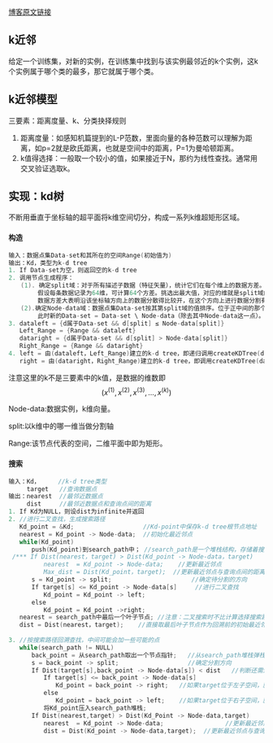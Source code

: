 [博客原文链接](https://mrtriste.github.io/2017/03/14/KNN-k%E8%BF%91%E9%82%BB/)

## k近邻

给定一个训练集，对新的实例，在训练集中找到与该实例最邻近的k个实例，这k个实例属于哪个类的最多，那它就属于哪个类。



## k近邻模型

三要素：距离度量、k、分类抉择规则

1. 距离度量：如感知机篇提到的L-P范数，里面向量的各种范数可以理解为距离，如p=2就是欧氏距离，也就是空间中的距离，P=1为曼哈顿距离。
2. k值得选择：一般取一个较小的值，如果接近于N，那约为线性查找。通常用交叉验证选取k。





## 实现：kd树

不断用垂直于坐标轴的超平面将k维空间切分，构成一系列k维超矩形区域。

#### 构造

```cpp
输入：数据点集Data-set和其所在的空间Range(初始值为)
输出：Kd，类型为k-d tree  
1. If Data-set为空，则返回空的k-d tree  
2. 调用节点生成程序：  
　　(1). 确定split域：对于所有描述子数据（特征矢量），统计它们在每个维上的数据方差。
		假设每条数据记录为64维，可计算64个方差。挑选出最大值，对应的维就是split域的值。
		数据方差大表明沿该坐标轴方向上的数据分散得比较开，在这个方向上进行数据分割有较好的分辨率；  
　　(2).确定Node-data域：数据点集Data-set按其第split域的值排序。位于正中间的那个数据点被选为Node-data。
		此时新的Data-set = Data-set \ Node-data（除去其中Node-data这一点）。  
3. dataleft = {d属于Data-set && d[split] ≤ Node-data[split]}  
   Left_Range = {Range && dataleft}  
   dataright = {d属于Data-set && d[split] > Node-data[split]}  
   Right_Range = {Range && dataright}  
4. left = 由(dataleft，Left_Range)建立的k-d tree，即递归调用createKDTree(dataleft,Left_Range).并设置left的parent域为Kd；  
   right = 由(dataright，Right_Range)建立的k-d tree，即调用createKDTree(dataleft,Left_Range).并设置right的parent域为Kd。 
```

注意这里的k不是三要素中的k值，是数据的维数即$$(x^{(1)},x^{(2)},x^{(3)},...,x^{(k)})$$

Node-data:数据实例，k维向量。

split:以k维中的哪一维当做分割轴

Range:该节点代表的空间，二维平面中即为矩形。



#### 搜索

```cpp
输入：Kd，     //k-d tree类型  
     target   //查询数据点  
输出：nearest  //最邻近数据点  
     dist     //最邻近数据点和查询点间的距离  
1. If Kd为NULL，则设dist为infinite并返回  
2. //进行二叉查找，生成搜索路径  
   Kd_point = &Kd;                   //Kd-point中保存k-d tree根节点地址  
   nearest = Kd_point -> Node-data;  //初始化最近邻点  
   while(Kd_point)
   　　push(Kd_point)到search_path中； //search_path是一个堆栈结构，存储着搜索路径节点指针  
 /*** If Dist(nearest，target) > Dist(Kd_point -> Node-data，target) 
   　　　　nearest  = Kd_point -> Node-data;    //更新最近邻点 
   　　　　Max_dist = Dist(Kd_point，target);  //更新最近邻点与查询点间的距离  ***/  
   　　s = Kd_point -> split;                      //确定待分割的方向  
   　　If target[s] <= Kd_point -> Node-data[s]     //进行二叉查找  
   　　　　Kd_point = Kd_point -> left;  
   　　else  
   　　　　Kd_point = Kd_point ->right;  
   nearest = search_path中最后一个叶子节点; //注意：二叉搜索时不比计算选择搜索路径中的最邻近点，这部分已被注释  
   dist = Dist(nearest，target);    //直接取最后叶子节点作为回溯前的初始最近邻点  
  
3. //按搜索路径回溯查找，中间可能会加一些可能的点  
   while(search_path != NULL) 
   　　back_point = 从search_path取出一个节点指针;   //从search_path堆栈弹栈  
   　　s = back_point -> split;                   //确定分割方向  
   　　If Dist(target[s],back_point -> Node-data[s]) < dist   //判断还需进入的子空间,相反空间  
   　　　　If target[s] <= back_point -> Node-data[s]  
   　　　　　　Kd_point = back_point -> right;   //如果target位于左子空间，就应进入右子空间  
   　　　　else  
   　　　　　　Kd_point = back_point -> left;    //如果target位于右子空间，就应进入左子空间  
   　　　　将Kd_point压入search_path堆栈;  
   　　If Dist(nearest,target) > Dist(Kd_Point -> Node-data,target)  
   　　　　nearest  = Kd_point -> Node-data;                 //更新最近邻点  
   　　　　dist = Dist(Kd_point -> Node-data,target);  //更新最近邻点与查询点间的距离 
```



